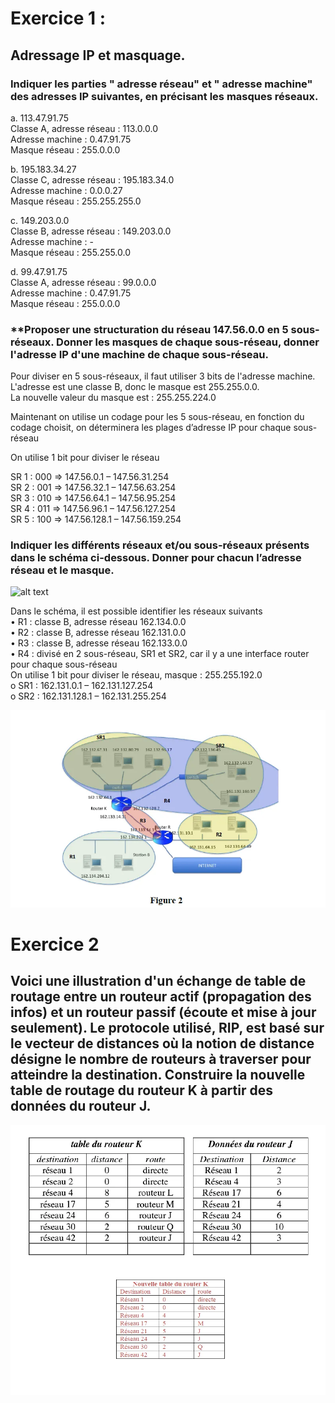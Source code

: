 # Exercice 1 :

## Adressage IP et masquage.

### **Indiquer les parties " adresse réseau" et " adresse machine" des adresses IP suivantes, en précisant les masques réseaux.**


a. 113.47.91.75  
Classe A, adresse réseau : 113.0.0.0  
Adresse machine : 0.47.91.75  
Masque réseau : 255.0.0.0

b. 195.183.34.27  
Classe C, adresse réseau : 195.183.34.0  
Adresse machine : 0.0.0.27  
Masque réseau : 255.255.255.0  

c. 149.203.0.0  
Classe B, adresse réseau : 149.203.0.0  
Adresse machine : -  
Masque réseau : 255.255.0.0  

d.  99.47.91.75  
Classe A, adresse réseau : 99.0.0.0  
Adresse machine : 0.47.91.75  
Masque réseau : 255.0.0.0  

### **Proposer une structuration du réseau 147.56.0.0 en 5 sous-réseaux. Donner les masques de chaque sous-réseau, donner l'adresse IP d'une machine de chaque sous-réseau.

Pour diviser en 5 sous-réseaux, il faut utiliser 3 bits de l'adresse machine.
L'adresse est une classe B, donc le masque est 255.255.0.0.  
La nouvelle valeur du masque est : 255.255.224.0 

Maintenant on utilise un codage pour les 5 sous-réseau, en fonction du codage choisit, on déterminera les plages d’adresse IP pour chaque sous-réseau

On utilise 1 bit pour diviser le réseau   

SR 1 : 000 => 147.56.0.1 – 147.56.31.254  
SR 2 : 001 => 147.56.32.1 – 147.56.63.254  
SR 3 : 010 => 147.56.64.1 – 147.56.95.254  
SR 4 : 011 => 147.56.96.1 – 147.56.127.254  
SR 5 : 100 => 147.56.128.1 – 147.56.159.254  


### **Indiquer les différents réseaux et/ou sous-réseaux présents dans le schéma ci-dessous. Donner pour chacun l’adresse réseau et le masque.**

![alt text](Images/Schéma_1_TD_Routage.png)

Dans le schéma, il est possible identifier les réseaux suivants   
• R1 : classe B, adresse réseau 162.134.0.0  
• R2 : classe B, adresse réseau 162.131.0.0  
• R3 : classe B, adresse réseau 162.133.0.0  
• R4 : divisé en 2 sous-réseau, SR1 et SR2, car il y a une interface router pour chaque
sous-réseau  
On utilise 1 bit pour diviser le réseau, masque : 255.255.192.0  
o SR1 : 162.131.0.1 – 162.131.127.254   
o SR2 : 162.131.128.1 – 162.131.255.254   

![alt text](Images/Schéma_Réponse_1_TD_Routage.png)

# Exercice 2

## **Voici une illustration d'un échange de table de routage entre un routeur actif (propagation des infos) et un routeur passif (écoute et mise à jour seulement). Le protocole utilisé, RIP, est basé sur le vecteur de distances où la notion de distance désigne le nombre de routeurs à traverser pour atteindre la destination. Construire la nouvelle table de routage du routeur K à partir des données du routeur J.**


![alt text](Images/Exo2_TD_Routage.png)